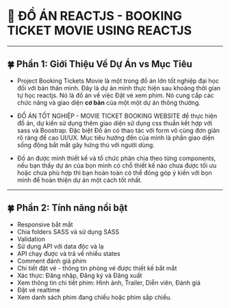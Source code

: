 # 🚀 ĐỒ ÁN REACTJS - BOOKING TICKET MOVIE USING REACTJS

---

## 🍀 Phần 1: Giới Thiệu Về Dự Án vs Mục Tiêu

- Project Booking Tickets Movie là một trong đồ án lớn tốt nghiệp đại học đối với bản thân mình. Đây là dự án mình thực hiện sau khoảng thời gian tự học reactjs. Nó là đồ án về việc Đặt vé xem phim. Nó cung cấp các chức năng và giao diện **cơ bản** của một một dự án thông thường.

- ĐỒ ÁN TỐT NGHIỆP - MOVIE TICKET BOOKING WEBSITE để thực hiện đồ án, dự kiến sử dụng thêm giao diện sử dụng css thuần kết hợp với sass và Boostrap. Đặc biệt Đồ án có thao tác với form vô cùng đơn giản rõ ràng đề cao UI/UX. Mục tiêu hướng đến của mình là phần giao diện sống động bắt mắt gây hứng thú với người dùng.

- Đồ án được mình thiết kế và tổ chức phân chia theo từng components, nếu bạn thấy dự án của bọn mình có chỗ thiết kế nào chưa được tối ưu hoặc chưa phù hợp thì bạn hoàn toàn có thể đóng góp ý kiến với bọn mình để hoàn thiện dự án một cách tốt nhất.

---

## 🍀 Phần 2: Tính năng nổi bật

- Responsive bắt mắt
- Chia folders SASS và sử dụng SASS
- Validation
- Sử dụng API với data độc và lạ
- API chạy được và trả về nhiều states
- Comment đánh giá phim
- Chi tiết đặt vé - thông tin phòng vé được thiết kế bắt mắt
- Xác thực: Đăng nhập, Đăng ký và Đăng xuất
- Xem thông tin chi tiết phim: Hình ảnh, Trailer, Diễn viên, Đánh giá
- Đặt vé realtime
- Xem danh sách phim đang chiếu hoặc phim sắp chiếu.
